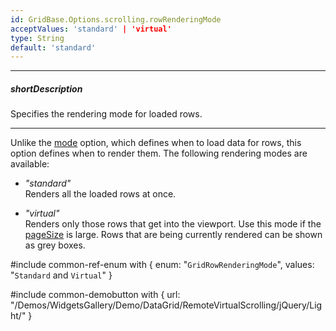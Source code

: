 ```yaml
---
id: GridBase.Options.scrolling.rowRenderingMode
acceptValues: 'standard' | 'virtual'
type: String
default: 'standard'
---
```

---
##### shortDescription
Specifies the rendering mode for loaded rows.

---
Unlike the [mode](/api-reference/10%20UI%20Widgets/dxDataGrid/1%20Configuration/scrolling/mode.md '{basewidgetpath}/Configuration/scrolling/#mode') option, which defines when to load data for rows, this option defines when to render them. The following rendering modes are available: 

- *"standard"*        
Renders all the loaded rows at once.

- *"virtual"*     
Renders only those rows that get into the viewport. Use this mode if the [pageSize](/api-reference/10%20UI%20Widgets/GridBase/1%20Configuration/paging/pageSize.md '{basewidgetpath}/Configuration/paging/#pageSize') is large. Rows that are being currently rendered can be shown as grey boxes.

#include common-ref-enum with {
    enum: "`GridRowRenderingMode`",
    values: "`Standard` and `Virtual`"
}

#include common-demobutton with {
    url: "/Demos/WidgetsGallery/Demo/DataGrid/RemoteVirtualScrolling/jQuery/Light/"
}